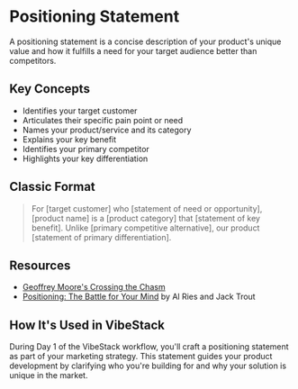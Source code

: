 # Positioning Statement

A positioning statement is a concise description of your product's unique value and how it fulfills a need for your target audience better than competitors.

## Key Concepts

- Identifies your target customer
- Articulates their specific pain point or need
- Names your product/service and its category
- Explains your key benefit
- Identifies your primary competitor
- Highlights your key differentiation

## Classic Format

> For [target customer] who [statement of need or opportunity], [product name] is a [product category] that [statement of key benefit]. Unlike [primary competitive alternative], our product [statement of primary differentiation].

## Resources

- [Geoffrey Moore's Crossing the Chasm](https://www.amazon.com/Crossing-Chasm-Marketing-High-Tech-Mainstream/dp/0060517123)
- [Positioning: The Battle for Your Mind](https://www.amazon.com/Positioning-Battle-Your-Al-Ries/dp/0071373586) by Al Ries and Jack Trout

## How It's Used in VibeStack

During Day 1 of the VibeStack workflow, you'll craft a positioning statement as part of your marketing strategy. This statement guides your product development by clarifying who you're building for and why your solution is unique in the market.

